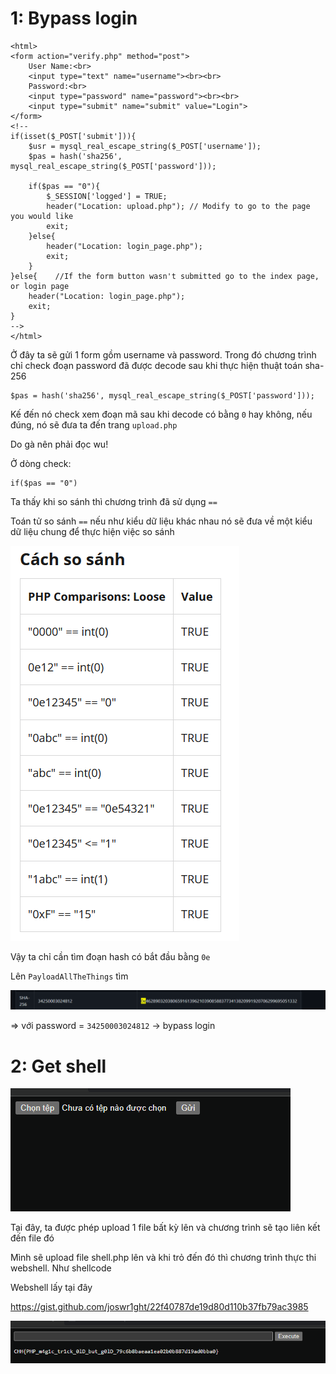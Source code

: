 # 1: Bypass login

```
<html>
<form action="verify.php" method="post"> 
    User Name:<br> 
    <input type="text" name="username"><br><br> 
    Password:<br> 
    <input type="password" name="password"><br><br> 
    <input type="submit" name="submit" value="Login"> 
</form>
<!--
if(isset($_POST['submit'])){ 
    $usr = mysql_real_escape_string($_POST['username']); 
    $pas = hash('sha256', mysql_real_escape_string($_POST['password'])); 
    
    if($pas == "0"){ 
        $_SESSION['logged'] = TRUE; 
        header("Location: upload.php"); // Modify to go to the page you would like 
        exit; 
    }else{ 
        header("Location: login_page.php"); 
        exit; 
    } 
}else{    //If the form button wasn't submitted go to the index page, or login page 
    header("Location: login_page.php");     
    exit; 
} 
--> 
</html>
```

Ở đây ta sẽ gửi 1 form gồm username và password. Trong đó chương trình chỉ check đoạn password đã được decode sau khi thực hiện thuật toán sha-256

```
$pas = hash('sha256', mysql_real_escape_string($_POST['password']));
```

Kế đến nó check xem đoạn mã sau khi decode có bằng `0` hay không, nếu đúng, nó sẽ đưa ta đến trang `upload.php`

Do gà nên phải đọc wu!

Ở dòng check: 

```
if($pas == "0")
```

Ta thấy khi so sánh thì chương trình đã sử dụng `==`

Toán tử so sánh `==` nếu như kiểu dữ liệu khác nhau nó sẽ đưa về một kiểu dữ liệu chung để thực hiện việc so sánh

![ls.png](images/ls.png)

Vậy ta chỉ cần tìm đoạn hash có bắt đầu bằng `0e`

Lên `PayloadAllTheThings` tìm

![pat.png](images/pat.png)

=> với password = `34250003024812` -> bypass login

# 2: Get shell

![upload.png](images/upload.png)

Tại đây, ta được phép upload 1 file bất kỳ lên và chương trình sẽ tạo liên kết đến file đó

Mình sẽ upload file shell.php lên và khi trỏ đến đó thì chương trình thực thi webshell. Như shellcode

Webshell lấy tại đây

https://gist.github.com/joswr1ght/22f40787de19d80d110b37fb79ac3985

![flag.png](images/flag.png)

